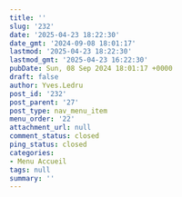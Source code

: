 ```yaml
---
title: ''
slug: '232'
date: '2025-04-23 18:22:30'
date_gmt: '2024-09-08 18:01:17'
lastmod: '2025-04-23 18:22:30'
lastmod_gmt: '2025-04-23 16:22:30'
pubDate: Sun, 08 Sep 2024 18:01:17 +0000
draft: false
author: Yves.Ledru
post_id: '232'
post_parent: '27'
post_type: nav_menu_item
menu_order: '22'
attachment_url: null
comment_status: closed
ping_status: closed
categories:
- Menu Accueil
tags: null
summary: ''
---
```



